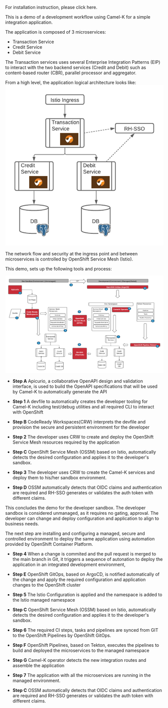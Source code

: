 For installation instruction, please click here.

This is a demo of a development workflow using Camel-K for a simple integration application.

The application is composed of 3 microservices:
* Transaction Service
* Credit Service
* Debit Service

The Transaction services uses several Enterprise Integration Patterns (EIP) to interact with the two backend services (Credit and Debit) such as content-based router (CBR), parallel processor and aggregator.

From a high level, the application logical architecture looks like:
![application](images/app.png)

The network flow and security at the ingress point and between microservices is controlled by OpenShift Service Mesh (Istio).

This demo, sets up the following tools and process:

![process](images/processflow.png)

* **Step A** Apicurio, a collaborative OpenAPI design and validation interface, is used to build the OpenAPI specifications that will be used by Camel-K to automatically generate the API 

* **Step 1** A devfile to automatically creates the developer tooling for Camel-K including test/debug utilities and all required CLI to interact with OpenShift

* **Step B** CodeReady Workspaces(CRW) interprets the devfile and provision the secure and persistent environment for the developer

* **Step 2** The developer uses CRW to create and deploy the OpenShift Service Mesh resources required by the application

* **Step C** OpenShift Service Mesh (OSSM) based on Istio, automatically detects the desired configuration and applies it to the developer's sandbox.

* **Step 3** The developer uses CRW to create the Camel-K services and deploy them to his/her sandbox environment.

* **Step D** OSSM automatically detects that OIDC claims and authentication are required and RH-SSO generates or validates the auth token with different claims.

This concludes the demo for the developer sandbox. The developer sandbox is considered unmanaged, as it requires no gating, approval. The developer can change and deploy configuration and application to align to business needs.

The next step are installing and configuring a managed, secure and controlled environment to deploy the same application using automation provided by OpenShift Container Platform.

* **Step 4** When a change is commited and the pull request is merged to the main branch in Git, it triggers a sequence of autonation to deploy the application in an integrated development environment,

* **Step E** OpenShift GitOps, based on ArgoCD, is notified automatically of the change and apply the required configuration and application changes to the OpenShift cluster

* **Step 5** The Istio Configuration is applied and the namespace is added to the Istio managed namespace

* **Step C** OpenShift Service Mesh (OSSM) based on Istio, automatically detects the desired configuration and applies it to the developer's sandbox.

* **Step 6** The required CI steps, tasks and pipelines are synced from GIT to the OpenShift Pipelines by OpenShift GitOps.

* **Step F** OpenShift Pipelines, based on Tekton, executes the pipelines to build and deployed the microservices to the managed namespace

* **Step G** Camel-K operator detects the new integration routes and assemble the application

* **Step 7** The application with all the microservices are running in the managed environment.

* **Step C** OSSM automatically detects that OIDC claims and authentication are required and RH-SSO generates or validates the auth token with different claims.